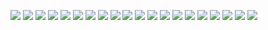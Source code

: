 ![](./readme-support/Slide1.JPG)
![](./readme-support/Slide2.JPG)
![](./readme-support/Slide3.JPG)
![](./readme-support/Slide4.JPG)
![](./readme-support/Slide5.JPG)
![](./readme-support/Slide6.JPG)
![](./readme-support/Slide7.JPG)
![](./readme-support/Slide8.JPG)
![](./readme-support/Slide9.JPG)
![](./readme-support/Slide10.JPG)
![](./readme-support/Slide11.JPG)
![](./readme-support/Slide12.JPG)
![](./readme-support/Slide13.JPG)
![](./readme-support/Slide14.JPG)
![](./readme-support/Slide15.JPG)
![](./readme-support/Slide16.JPG)
![](./readme-support/Slide17.JPG)
![](./readme-support/Slide18.JPG)
![](./readme-support/Slide19.JPG)
![](./readme-support/Slide20.JPG)

